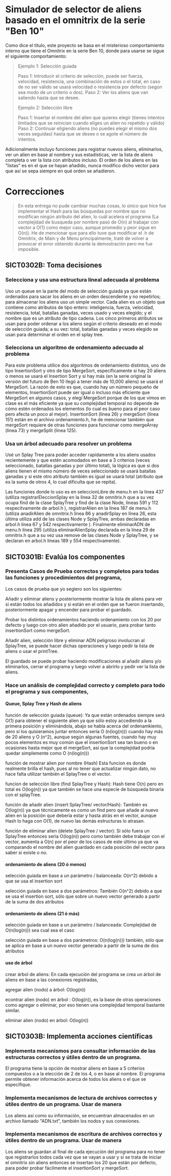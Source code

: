 # Simulador de selector de aliens basado en el omnitrix de la serie "Ben 10"
Como dice el título, este proyecto se basa en el misterioso comportamiento interno que tiene el Omnitrix en la serie Ben 10,
donde para usarse se sigue el siguiente comportamiento:

>Ejemplo 1: Selección guiada 
> 
>Paso 1: Introducir el criterio de selección, puede ser fuerza, velocidad, resistencia, una combinación de estos o el total,
>en caso de no ser válido se usará velocidad o resistencia por defecto (según sea modo de un criterio o dos).
>Paso 2: Ver los aliens que van saliendo hasta que se desee.
>
>Ejemplo 2: Selección libre 
>
>Paso 1: Insertar el nombre del alien que quieres elegir (tienes intentos limitados que se reinician cuando eliges un alien no repetido y válido)
>Paso 2: Continuar eligiendo aliens (no puedes elegir el mismo dos veces seguidas) hasta que se desee o se agote el número de intentos.
>            

Adicionalmente incluyo funciones para registrar nuevos aliens, eliminarlos, ver un alien en base al nombre y sus estadísticas, ver la lista de aliens completa o ver la lista con atributos incluso. 
El orden de los aliens en las "listas" es en el que se hayan añadido, nunca modifico dicho vector para que así se sepa siempre en qué orden se añadieron.

# Correcciones
>En esta entrega no pude cambiar muchas cosas, lo único que hice fue implementar el Hash para las búsquedas por nombre que no modifican ningún atributo del alien, lo cuál acelera el programa (La complejidad de busqueda por nombre pasó de O(n) al trabajar con vector a O(1) como mejor caso, aunque promedio y peor sigue en O(n)).
>He de mencionar que para ello tuve que modificar el .h de Omnitrix, de Main y de Menu principalmente, traté de volver a provocar el error obtenido durante la demostración pero me fue imposible.

## SICT0302B: Toma decisiones 

### Selecciona y usa una estructura lineal adecuada al problema

Uso un queue en la parte del modo de selección guiada ya que están ordenados para sacar los aliens en un orden descendente y no repetirlos; para almacenar los aliens uso un simple vector.
Cada alien es un objeto que contiene como atributos de tipo entero: inteligencia, fuerza, velocidad, resistencia, total, batallas ganadas, veces usado y veces elegido;
y el nombre que es un atributo de tipo cadena. Los cinco primeros atributos se usan para poder ordenar a los aliens según el criterio deseado en el modo de selección
guiada; a su vez: total, batallas ganadas y veces elegido se usan para determinar el orden en el splay tree.


### Selecciona un algoritmo de ordenamiento adecuado al problema

Para este problema utilice dos algoritmos de ordenamiento distintos, uno de tipo InsertionSort y otro de tipo MergeSort, específicamente si hay 20 aliens o menos se usará el 
Insertion Sort y si hay más (en la serie original la versión del futuro de Ben 10 llegó a tener más de 10,000 aliens) se usará el MergeSort. La razón de esto es que, cuando hay
un número pequeño de elementos, InsertionSort puede ser igual o incluso más eficiente que MergeSort en algunos casos, y elegí MergeSort porque de los que vimos en clase es el más 
eficiente ya que su complejidad temporal no depende de cómo estén ordenados los elementos (lo cual es bueno para el peor caso pero afecta un poco al mejor).
InsertionSort (línea 26) y mergeSort (línea 151) están en el archivo ordenamiento.h, he de mencionar también que mergeSort requiere de otras funciones para funcionar como mergeArray 
(línea 73) y mergeSplit (línea 125).

### Usa un árbol adecuado para resolver un problema

Usé un Splay Tree para poder acceder rapidamente a los aliens usados recientemente y que estén acomodados en base a 3 criterios (veces seleccionado,
batallas ganadas y por último total), la lógica es que si dos aliens tienen el mismo número de veces seleccionado se usará batallas ganadas y si este
otro atributo también es igual se usará total (atributo que es la suma de otros 4, lo cual dificulta que se repita). 

Las funciones donde lo uso es en seleccionLibre de menu.h en la linea 437 (utiliza registrarEleccionSplay en la línea 32 de omnitrix.h que a su vez ocupa find de la clase SplayTree
y find de la clase Node, líneas 591 y 112 respecitvamente de arbol.h ), registrarAlien en la línea 187 de menu.h (utiliza anadirAlien de omnitrix.h línea 86 y anadirSplay en línea 26, 
esta última utiliza add de las clases Node y SplayTree, ambas declaradas en arbol.h línea 67 y 542 respectivamente ).
Finalmente eliminarADN de menu.h línea 295 (utiliza eliminarAlienSplay declarada en la línea 29 de omnitrix.h que a su vez usa remove de las clases Node y SplayTree, y se declaran
en arbol.h líneas 189 y 554 respectivamente). 

## SICT0301B: Evalúa los componentes

### Presenta Casos de Prueba correctos y completos para todas las funciones y procedimientos del programa,

Los casos de prueba que yo segiero son los siguientes:

Añadir y eliminar aliens y posteriormente mostrar la lista de aliens para ver si están todos los añadidos y si están en el orden que se fueron insertando, posteriormente apagar y encender para probar el guardado.

Probar los distintos ordenamientos haciendo ordenamiento con los 20 por defecto y luego con otro alien añadido por el usuario, para probar tanto insertionSort como mergeSort.

Añadir alien, selección libre y eliminar ADN peligroso involucran al SplayTree, se puede hacer dichas operaciones y luego pedir la lista de aliens o usar el printTree.

El guardado se puede probar haciendo modificaciones al añadir aliens y/o eliminarlos, cerrar el programa y luego volver a abrirlo y pedir ver la lista de aliens.

### Hace un análisis de complejidad correcto y completo para todo el programa y sus componentes,

#### Queue,  Splay Tree y Hash de aliens

función de selección guiada (queue): Ya que están ordenados siempre será O(1) para obtener el siguiente alien ya que sólo estoy accediendo a la primera posición y eliminándola, abajo se habla acerca del ordenamkiento, pero si los quisieramos juntar entonces sería O  (n(log(n))) cuando hay más de 20 aliens y O (n^2), aunque según algunas fuentes, cuando hay muy pocos elementos es muy común que el insertionSort sea tan bueno o en ocasiones hasta mejor que el mergeSort, así que la complejidad podría quedar simplemente como O (n(log(n)))

función de mostrar alien por nombre (Hash) Esta funcion es donde realmente brilla el hash, pues al no tener que actualizar ningún dato, no hace falta utilizar también el SplayTree o el vector.

funcion de selección libre (find SplayTree y Hash): Hash tiene O(n) pero en total es O(log(n)) ya que también se hace una especie de búsqueda binaria con el splayTree.

función de añadir alien (insert SplayTree/ vector/Hash): También es O(log(n)) ya que técnicamente es como un find pero que añade al nuevo alien en la posición que debería estar y hasta atrás en el vector, aunque Hash lo haga con O(1), de nuevo las demás estructuras lo atrasan.

función de eliminar alien (delete SplayTree / vector): Si sólo fuera un SplayTree entonces  sería O(log(n)) pero como también debe trabajar con el vector, aumenta a O(n) por el peor de los casos de 
este último ya que va comparando el nombre del alien guardado en cada posición del vector para saber si existe o no.

#### ordenamiento de aliens (20 ó menos)

selección guiada en base a un parámetro / balanceada: O(n^2) debido a que se usa el insertion sort

selección guiada en base a dos parámetros: También O(n^2) debido a que se usa el insertion sort, sólo que sobre un nuevo vector generado a partir de la suma de dos atributos

#### ordenamiento de aliens (21 ó más)

selección guiada en base a un parámetro / balanceada: Complejidad de O(n(log(n))) sea cual sea el caso

selección guiada en base a dos parámetros: O(n(log(n))) también, sólo que se aplica en base a un nuevo vector generado a partir de la suma de dos atributos

#### uso de árbol

crear árbol de aliens: En cada ejecución del programa se crea un árbol de aliens en base a las conexiones registradas, 

agregar alien (nodo) a árbol: O(log(n))

econtrar alien (nodo) en árbol : O(log(n)), es la base de otras operaciones como agregar o eliminar, por eso tienen una complejidad temporal bastante similar.

eliminar alien (nodo) en árbol: O(log(n))

## SICT0303B: Implementa acciones científicas 

### Implementa mecanismos para consultar información de las estructuras correctos y útiles dentro de un programa.

El programa tiene la opción de mostrar aliens en base a 5 criterios compuestos o a la elección de 2 de los 4, o en base al nombre.
El programa permite obtener información acerca de todos los aliens o el que se especifique.

### Implementa mecanismos de lectura de archivos correctos y útiles dentro de un programa. Usar de manera

Los aliens así como su información, se encuentran almacenados en un archivo llamado "ADN.txt", también los nodos y sus conexiones.
### Implementa mecanismos de escritura de archivos correctos y útiles dentro de un programa. Usar de manera

Los aliens se guardan al final de cada ejecución del programa para no tener que registrarlos todos cada vez que se vayan a usar y si se trata de iniciar el omnitrix 
sin aliens entonces se insertan los 20 que están por defecto, para poder probar fácilmente el insertionSort y mergeSort.
